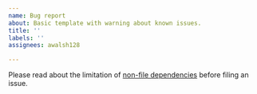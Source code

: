 ```yaml
---
name: Bug report
about: Basic template with warning about known issues.
title: ''
labels: ''
assignees: awalsh128

---
```


Please read about the limitation of [non-file dependencies](https://github.com/awalsh128/cache-apt-pkgs-action/blob/master/README.md#non-file-dependencies) before filing an issue.
